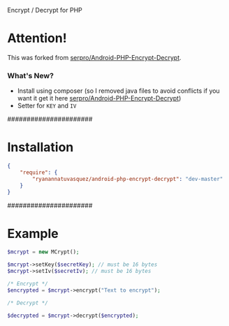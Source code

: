 Encrypt / Decrypt for PHP

Attention!
==========

This was forked from [serpro/Android-PHP-Encrypt-Decrypt](https://github.com/serpro/Android-PHP-Encrypt-Decrypt). 

### What's New?
- Install using composer (so I removed java files to avoid conflicts if you want it get it here [serpro/Android-PHP-Encrypt-Decrypt](https://github.com/serpro/Android-PHP-Encrypt-Decrypt))
- Setter for `KEY` and `IV`

######################
# Installation
```json
{
    "require": {
        "ryanannatuvasquez/android-php-encrypt-decrypt": "dev-master"
    }
}
```

######################
# Example

```php
$mcrypt = new MCrypt();

$mcrypt->setKey($secretKey); // must be 16 bytes
$mcrypt->setIv($secretIv); // must be 16 bytes

/* Encrypt */
$encrypted = $mcrypt->encrypt("Text to encrypt");

/* Decrypt */

$decrypted = $mcrypt->decrypt($encrypted);
```
